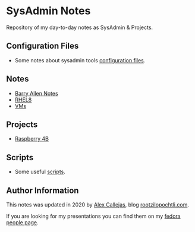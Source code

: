 # SysAdmin Notes

Repository of my day-to-day notes as SysAdmin & Projects.

## Configuration Files

- Some notes about sysadmin tools [configuration files](https://github.com/rootzilopochtli/sysadmin-notes/tree/master/conf).

## Notes

- [Barry Allen Notes](https://github.com/rootzilopochtli/sysadmin-notes/blob/master/BarryAllenNotes.md)
- [RHEL8](https://github.com/rootzilopochtli/sysadmin-notes/blob/master/rhel8.md)
- [VMs](https://github.com/rootzilopochtli/sysadmin-notes/blob/master/vms.md)

## Projects

- [Raspberry 4B](https://github.com/rootzilopochtli/sysadmin-notes/tree/master/raspberry4b)  


## Scripts

- Some useful [scripts](https://github.com/rootzilopochtli/sysadmin-notes/tree/master/scripts).

## Author Information

This notes was updated in 2020 by [Alex Callejas](https://www.twitter.com/dark_axl), blog [rootzilopochtli.com](https://www.rootzilopochtli.com/).

If you are looking for my presentations you can find them on my [fedora people page](https://darkaxl017.fedorapeople.org/slides/).
